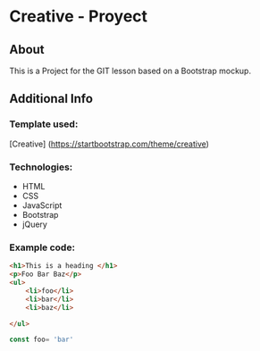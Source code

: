 # Creative - Proyect 

## About 

This is a Project for the GIT lesson based on a Bootstrap mockup.

## Additional Info

### Template used:

[Creative] (https://startbootstrap.com/theme/creative)

### Technologies:
* HTML
* CSS
* JavaScript
* Bootstrap
* jQuery

### Example code:

```html
<h1>This is a heading </h1>
<p>Foo Bar Baz</p>
<ul>
    <li>foo</li>
    <li>bar</li>
    <li>baz</li>

</ul>


```

```js
const foo= 'bar'



